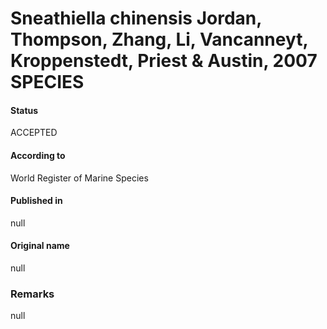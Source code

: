 # Sneathiella chinensis Jordan, Thompson, Zhang, Li, Vancanneyt, Kroppenstedt, Priest & Austin, 2007 SPECIES

#### Status
ACCEPTED

#### According to
World Register of Marine Species

#### Published in
null

#### Original name
null

### Remarks
null